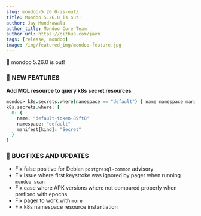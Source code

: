 ```yaml
---
slug: mondoo-5.26.0-is-out/
title: Mondoo 5.26.0 is out!
author: Jay Mundrawala
author_title: Mondoo Core Team
author_url: https://github.com/jaym
tags: [release, mondoo]
image: /img/featured_img/mondoo-feature.jpg
---
```


🥳 mondoo 5.26.0 is out!

### 🎉 NEW FEATURES

**Add MQL resource to query k8s secret resources**

```coffee
mondoo> k8s.secrets.where(namespace == "default") { name namespace manifest["kind"] }
k8s.secrets.where: [
  0: {
    name: "default-token-89ft8"
    namespace: "default"
    manifest[kind]: "Secret"
  }
]
```

### 🐛 BUG FIXES AND UPDATES

- Fix false positive for Debian `postgresql-common` advisory
- Fix issue where first keystroke was ignored by pager when running `mondoo scan`
- Fix case where APK versions where not compared properly when prefixed with epochs
- Fix pager to work with `more`
- Fix k8s namespace resource instantiation
